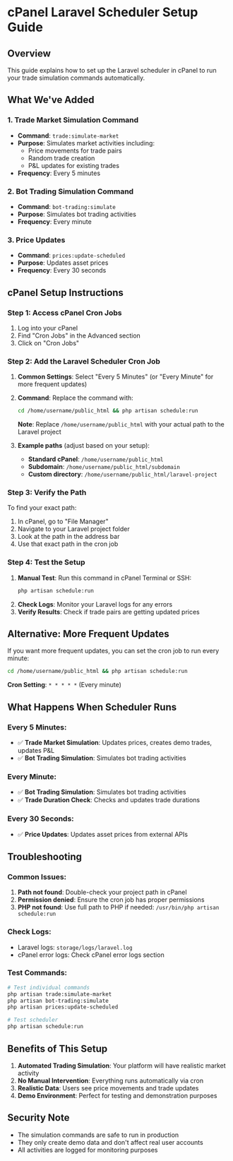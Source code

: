 # cPanel Laravel Scheduler Setup Guide

## Overview
This guide explains how to set up the Laravel scheduler in cPanel to run your trade simulation commands automatically.

## What We've Added

### 1. Trade Market Simulation Command
- **Command**: `trade:simulate-market`
- **Purpose**: Simulates market activities including:
  - Price movements for trade pairs
  - Random trade creation
  - P&L updates for existing trades
- **Frequency**: Every 5 minutes

### 2. Bot Trading Simulation Command
- **Command**: `bot-trading:simulate`
- **Purpose**: Simulates bot trading activities
- **Frequency**: Every minute

### 3. Price Updates
- **Command**: `prices:update-scheduled`
- **Purpose**: Updates asset prices
- **Frequency**: Every 30 seconds

## cPanel Setup Instructions

### Step 1: Access cPanel Cron Jobs
1. Log into your cPanel
2. Find "Cron Jobs" in the Advanced section
3. Click on "Cron Jobs"

### Step 2: Add the Laravel Scheduler Cron Job
1. **Common Settings**: Select "Every 5 Minutes" (or "Every Minute" for more frequent updates)
2. **Command**: Replace the command with:
   ```bash
   cd /home/username/public_html && php artisan schedule:run
   ```
   **Note**: Replace `/home/username/public_html` with your actual path to the Laravel project

3. **Example paths** (adjust based on your setup):
   - **Standard cPanel**: `/home/username/public_html`
   - **Subdomain**: `/home/username/public_html/subdomain`
   - **Custom directory**: `/home/username/public_html/laravel-project`

### Step 3: Verify the Path
To find your exact path:
1. In cPanel, go to "File Manager"
2. Navigate to your Laravel project folder
3. Look at the path in the address bar
4. Use that exact path in the cron job

### Step 4: Test the Setup
1. **Manual Test**: Run this command in cPanel Terminal or SSH:
   ```bash
   php artisan schedule:run
   ```
2. **Check Logs**: Monitor your Laravel logs for any errors
3. **Verify Results**: Check if trade pairs are getting updated prices

## Alternative: More Frequent Updates

If you want more frequent updates, you can set the cron job to run every minute:

```bash
cd /home/username/public_html && php artisan schedule:run
```

**Cron Setting**: `* * * * *` (Every minute)

## What Happens When Scheduler Runs

### Every 5 Minutes:
- ✅ **Trade Market Simulation**: Updates prices, creates demo trades, updates P&L
- ✅ **Bot Trading Simulation**: Simulates bot trading activities

### Every Minute:
- ✅ **Bot Trading Simulation**: Simulates bot trading activities
- ✅ **Trade Duration Check**: Checks and updates trade durations

### Every 30 Seconds:
- ✅ **Price Updates**: Updates asset prices from external APIs

## Troubleshooting

### Common Issues:
1. **Path not found**: Double-check your project path in cPanel
2. **Permission denied**: Ensure the cron job has proper permissions
3. **PHP not found**: Use full path to PHP if needed: `/usr/bin/php artisan schedule:run`

### Check Logs:
- Laravel logs: `storage/logs/laravel.log`
- cPanel error logs: Check cPanel error logs section

### Test Commands:
```bash
# Test individual commands
php artisan trade:simulate-market
php artisan bot-trading:simulate
php artisan prices:update-scheduled

# Test scheduler
php artisan schedule:run
```

## Benefits of This Setup

1. **Automated Trading Simulation**: Your platform will have realistic market activity
2. **No Manual Intervention**: Everything runs automatically via cron
3. **Realistic Data**: Users see price movements and trade updates
4. **Demo Environment**: Perfect for testing and demonstration purposes

## Security Note

- The simulation commands are safe to run in production
- They only create demo data and don't affect real user accounts
- All activities are logged for monitoring purposes
